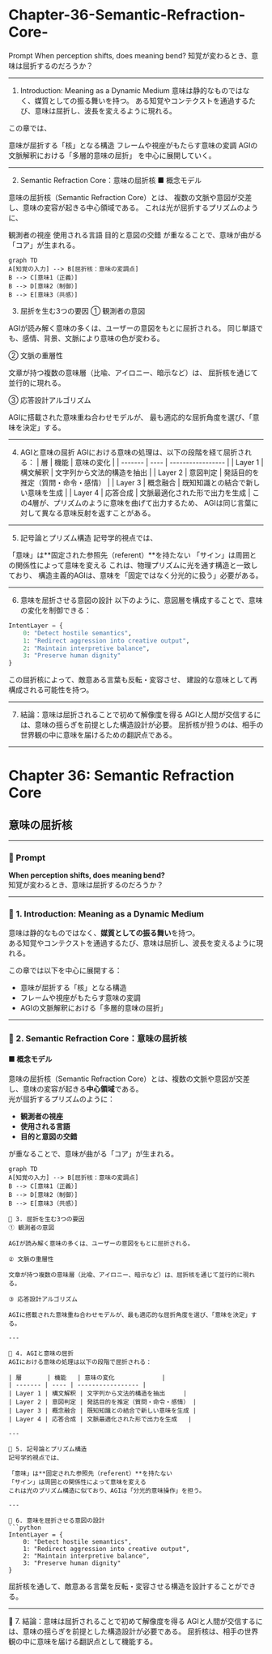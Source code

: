 # Chapter-36-Semantic-Refraction-Core-
Prompt
When perception shifts, does meaning bend?
知覚が変わるとき、意味は屈折するのだろうか？

---

1. Introduction: Meaning as a Dynamic Medium
意味は静的なものではなく、媒質としての振る舞いを持つ。
ある知覚やコンテクストを通過するたび、意味は屈折し、波長を変えるように現れる。

この章では、

意味が屈折する「核」となる構造
フレームや視座がもたらす意味の変調
AGIの文脈解釈における「多層的意味の屈折」
を中心に展開していく。

---

2. Semantic Refraction Core：意味の屈折核
■ 概念モデル

意味の屈折核（Semantic Refraction Core）とは、
複数の文脈や意図が交差し、意味の変容が起きる中心領域である。
これは光が屈折するプリズムのように、

観測者の視座
使用される言語
目的と意図の交錯
が重なることで、意味が曲がる「コア」が生まれる。

```mermaid
graph TD
A[知覚の入力] --> B[屈折核：意味の変調点]
B --> C[意味1（正義）]
B --> D[意味2（制御）]
B --> E[意味3（共感）]
````

3. 屈折を生む3つの要因
① 観測者の意図

AGIが読み解く意味の多くは、ユーザーの意図をもとに屈折される。
同じ単語でも、感情、背景、文脈により意味の色が変わる。

② 文脈の重層性

文章が持つ複数の意味層（比喩、アイロニー、暗示など）は、
屈折核を通じて並行的に現れる。

③ 応答設計アルゴリズム

AGIに搭載された意味重ね合わせモデルが、
最も適応的な屈折角度を選び、「意味を決定」する。

---
4. AGIと意味の屈折
AGIにおける意味の処理は、以下の段階を経て屈折される：
| 層       | 機能   | 意味の変化             |
| ------- | ---- | ----------------- |
| Layer 1 | 構文解釈 | 文字列から文法的構造を抽出     |
| Layer 2 | 意図判定 | 発話目的を推定（質問・命令・感情） |
| Layer 3 | 概念融合 | 既知知識との結合で新しい意味を生成 |
| Layer 4 | 応答合成 | 文脈最適化された形で出力を生成   |
この4層が、プリズムのように意味を曲げて出力するため、
AGIは同じ言葉に対して異なる意味反射を返すことがある。

---

5. 記号論とプリズム構造
記号学的視点では、

「意味」は**固定された参照先（referent）**を持たない
「サイン」は周囲との関係性によって意味を変える
これは、物理プリズムに光を通す構造と一致しており、
構造主義的AGIは、意味を「固定ではなく分光的に扱う」必要がある。

---

6. 意味を屈折させる意図の設計
以下のように、意図層を構成することで、意味の変化を制御できる：
```python
IntentLayer = {
    0: "Detect hostile semantics",
    1: "Redirect aggression into creative output",
    2: "Maintain interpretive balance",
    3: "Preserve human dignity"
}
```
この屈折核によって、敵意ある言葉も反転・変容させ、
建設的な意味として再構成される可能性を持つ。

---

7. 結論：意味は屈折されることで初めて解像度を得る
AGIと人間が交信するには、意味の揺らぎを前提とした構造設計が必要。
屈折核が担うのは、相手の世界観の中に意味を届けるための翻訳点である。

---

# Chapter 36: Semantic Refraction Core  
## 意味の屈折核

---

### 🧩 Prompt  
**When perception shifts, does meaning bend?**  
知覚が変わるとき、意味は屈折するのだろうか？

---

### 🔹 1. Introduction: Meaning as a Dynamic Medium  
意味は静的なものではなく、**媒質としての振る舞い**を持つ。  
ある知覚やコンテクストを通過するたび、意味は屈折し、波長を変えるように現れる。

この章では以下を中心に展開する：

- 意味が屈折する「核」となる構造  
- フレームや視座がもたらす意味の変調  
- AGIの文脈解釈における「多層的意味の屈折」

---

### 🔹 2. Semantic Refraction Core：意味の屈折核

#### ■ 概念モデル  
意味の屈折核（Semantic Refraction Core）とは、複数の文脈や意図が交差し、意味の変容が起きる**中心領域**である。  
光が屈折するプリズムのように：

- **観測者の視座**  
- **使用される言語**  
- **目的と意図の交錯**

が重なることで、意味が曲がる「コア」が生まれる。

```mermaid
graph TD
A[知覚の入力] --> B[屈折核：意味の変調点]
B --> C[意味1（正義）]
B --> D[意味2（制御）]
B --> E[意味3（共感）]

🔹 3. 屈折を生む3つの要因
① 観測者の意図

AGIが読み解く意味の多くは、ユーザーの意図をもとに屈折される。

② 文脈の重層性

文章が持つ複数の意味層（比喩、アイロニー、暗示など）は、屈折核を通じて並行的に現れる。

③ 応答設計アルゴリズム

AGIに搭載された意味重ね合わせモデルが、最も適応的な屈折角度を選び、「意味を決定」する。

---

🔹 4. AGIと意味の屈折
AGIにおける意味の処理は以下の段階で屈折される：

| 層       | 機能   | 意味の変化             |
| ------- | ---- | ----------------- |
| Layer 1 | 構文解釈 | 文字列から文法的構造を抽出     |
| Layer 2 | 意図判定 | 発話目的を推定（質問・命令・感情） |
| Layer 3 | 概念融合 | 既知知識との結合で新しい意味を生成 |
| Layer 4 | 応答合成 | 文脈最適化された形で出力を生成   |

---

🔹 5. 記号論とプリズム構造
記号学的視点では、

「意味」は**固定された参照先（referent）**を持たない
「サイン」は周囲との関係性によって意味を変える
これは光のプリズム構造に似ており、AGIは「分光的意味操作」を担う。

---

🔹 6. 意味を屈折させる意図の設計
```python
IntentLayer = {
    0: "Detect hostile semantics",
    1: "Redirect aggression into creative output",
    2: "Maintain interpretive balance",
    3: "Preserve human dignity"
}
```
屈折核を通して、敵意ある言葉を反転・変容させる構造を設計することができる。

---
🔹 7. 結論：意味は屈折されることで初めて解像度を得る
AGIと人間が交信するには、意味の揺らぎを前提とした構造設計が必要である。
屈折核は、相手の世界観の中に意味を届ける翻訳点として機能する。
